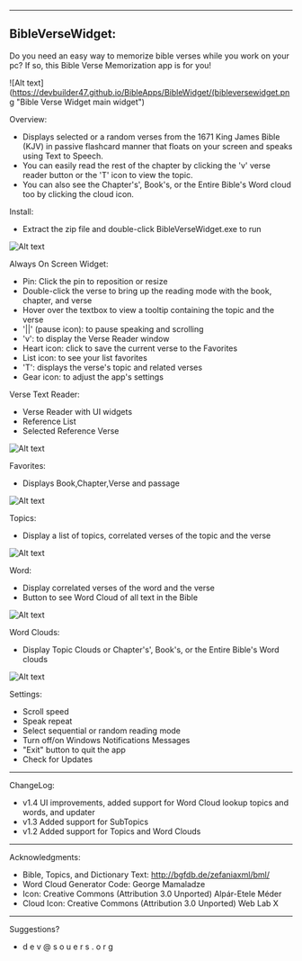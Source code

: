 ﻿-----------------
BibleVerseWidget:
-----------------

Do you need an easy way to memorize bible verses while you work on your pc? If so, this Bible Verse Memorization app is for you!

![Alt text](https://devbuilder47.github.io/BibleApps/BibleWidget/(bibleversewidget.png "Bible Verse Widget main widget")

Overview:
- Displays selected or a random verses from the 1671 King James Bible (KJV) in passive flashcard manner that floats on your screen and speaks using Text to Speech.
- You can easily read the rest of the chapter by clicking the 'v' verse reader button or the 'T' icon to view the topic.
- You can also see the Chapter's', Book's, or the Entire Bible's Word cloud too by clicking the cloud icon.

Install:
- Extract the zip file and double-click BibleVerseWidget.exe to run


![Alt text](https://devbuilder47.github.io/BibleApps/BibleWidget/bibleversewidget_help.png "Bible Verse Widget help information")


Always On Screen Widget:
- Pin: Click the pin to reposition or resize
- Double-click the verse to bring up the reading mode with the book, chapter, and verse
- Hover over the textbox to view a tooltip containing the topic and the verse
- '||' (pause icon): to pause speaking and scrolling
- 'v': to display the Verse Reader window
- Heart icon: click to save the current verse to the Favorites
- List icon: to see your list favorites
- 'T': displays the verse's topic and related verses
- Gear icon: to adjust the app's settings


Verse Text Reader:
- Verse Reader with UI widgets
- Reference List
- Selected Reference Verse

![Alt text](https://devbuilder47.github.io/BibleApps/BibleWidget/bibleversewidgt-text_reader.png "Verse Text Reader")


Favorites:
- Displays Book,Chapter,Verse and passage

![Alt text](https://devbuilder47.github.io/BibleApps/BibleWidget/bibleversewidget-favorites_list.png "Favorites List")


Topics:
- Display a list of topics, correlated verses of the topic and the verse

![Alt text](https://devbuilder47.github.io/BibleApps/BibleWidget/bibleversewidget-topics.png "Topics")

Word:
- Display correlated verses of the word and the verse
- Button to see Word Cloud of all text in the Bible

![Alt text](https://devbuilder47.github.io/BibleApps/BibleWidget/bibleversewidget-topics.png "Topics")


Word Clouds:
- Display Topic Clouds or Chapter's', Book's, or the Entire Bible's Word clouds

![Alt text](https://devbuilder47.github.io/BibleApps/BibleWidget/bibleversewidget-cloud.png "Word Clouds")


Settings:
- Scroll speed
- Speak repeat
- Select sequential or random reading mode
- Turn off/on Windows Notifications Messages
- "Exit" button to quit the app
- Check for Updates


-----------------          
ChangeLog:
- v1.4 UI improvements, added support for Word Cloud lookup topics and words, and updater
- v1.3 Added support for SubTopics
- v1.2 Added support for Topics and Word Clouds


-----------------
Acknowledgments:
- Bible, Topics, and Dictionary Text: http://bgfdb.de/zefaniaxml/bml/
- Word Cloud Generator Code: George Mamaladze
- Icon:
    Creative Commons (Attribution 3.0 Unported)
    Alpár-Etele Méder
- Cloud Icon:
    Creative Commons (Attribution 3.0 Unported)
    Web Lab X


-----------------
Suggestions?
 - d e v @ s o u e r s . o r g
